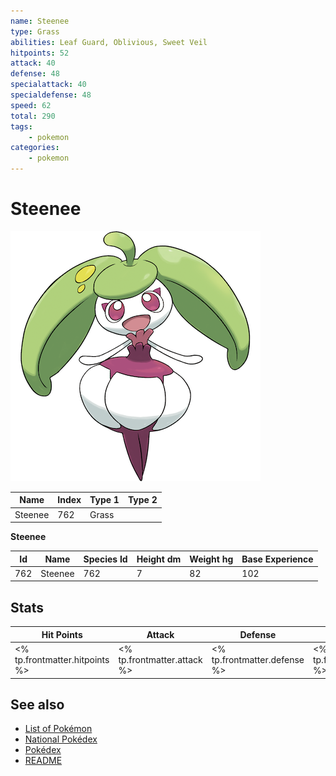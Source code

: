 ```yaml
---
name: Steenee
type: Grass
abilities: Leaf Guard, Oblivious, Sweet Veil
hitpoints: 52
attack: 40
defense: 48
specialattack: 40
specialdefense: 48
speed: 62
total: 290
tags:
    - pokemon
categories:
    - pokemon
---
```


# Steenee


![Steenee](images/762.png)

| **Name** | **Index** | **Type 1** | **Type 2** |
|----|----|----|----|
| Steenee | 762 | Grass  |  |

**Steenee** 




| **Id** | **Name** | **Species Id** | **Height dm** | **Weight hg** | **Base Experience** |
|--------|----------|----------------|------------|------------|---------------------|
| 762 | Steenee | 762 | 7 | 82 | 102 |



## Stats

| **Hit Points** | **Attack** | **Defense** | **Special Attack** | **Special Defense** | **Speed** | **Total** |
|----------------|------------|-------------|--------------------|---------------------|-----------|-----------|
| <% tp.frontmatter.hitpoints %> | <% tp.frontmatter.attack %> | <% tp.frontmatter.defense %> | <% tp.frontmatter.specialattack %> | <% tp.frontmatter.specialdefense %> | <% tp.frontmatter.speed %> | <% tp.frontmatter.total %> |

## See also

- [List of Pokémon](../pokemon.md)
- [National Pokédex](../national_pokedex.md)
- [Pokédex](../pokedex.md)
- [README](../README.md)
